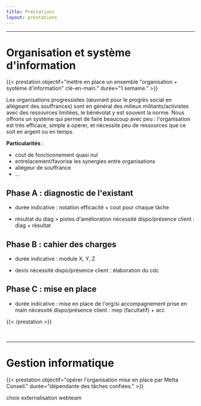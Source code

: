 ```yaml
---
title: Prestations
layout: prestations
---
```


---
# Organisation et système d'information
{{< prestation objectif="mettre en place un ensemble \"organisation + système d'information\" clé-en-main." durée="1 semaine." >}}

  Les organisations progressistes (œuvrant pour le progrès social en allégeant des souffrances) sont en général des milieux militants/activistes avec des ressources limitées, le bénévolat y est souvent la norme. Nous offrons un système qui permet de faire beaucoup avec peu : l'organisation est très efficace, simple à opérer, et nécessite peu de ressources que ce soit en argent ou en temps.

  **Particularités** :
  - cout de fonctionnement quasi nul
  - entrelacement/favorise les synergies entre organisations
  - allégeur de souffrance
  - ...

## Phase A : diagnostic de l'existant
  - durée indicative :
  notation efficacité + cout pour chaque tâche
  + résultat du diag > pistes d'amélioration
  nécessité dispo/présence client : diag + résultat

## Phase B : cahier des charges
  - durée indicative :
  module X, Y, Z
  + devis
  nécessité dispo/présence client : élaboration du cdc

## Phase C : mise en place
  - durée indicative :
  mise en place de l'org/si
  accompagnement prise en main
  nécessité dispo/présence client : mep (facultatif) + acc

{{< /prestation >}}

<br>

---
# Gestion informatique
{{< prestation objectif="opérer l'organisation mise en place par Metta Conseil." durée="dépendante des tâches confiées." >}}

choix externalisation webteam
